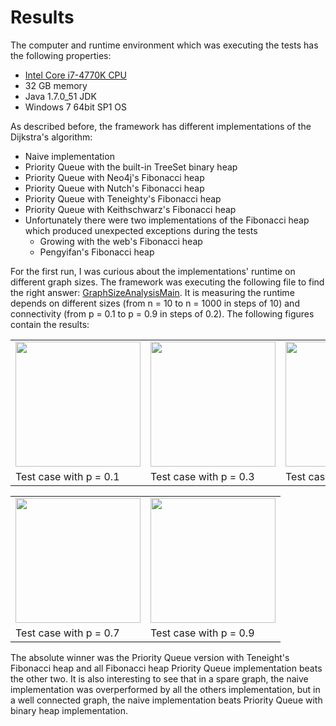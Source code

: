 Results
===============================

The computer and runtime environment which was executing the tests has the following properties:
* [Intel Core i7-4770K CPU](http://ark.intel.com/products/75123/Intel-Core-i7-4770K-Processor-8M-Cache-up-to-3_90-GHz)
* 32 GB memory
* Java 1.7.0_51 JDK
* Windows 7 64bit SP1 OS

As described before, the framework has different implementations of the Dijkstra's algorithm:
* Naive implementation
* Priority Queue with the built-in TreeSet binary heap
* Priority Queue with Neo4j's Fibonacci heap
* Priority Queue with Nutch's Fibonacci heap 
* Priority Queue with Teneighty's Fibonacci heap
* Priority Queue with Keithschwarz's Fibonacci heap
* Unfortunately there were two implementations of the Fibonacci heap which produced unexpected exceptions during the tests
  * Growing with the web's Fibonacci heap
  * Pengyifan's Fibonacci heap

For the first run, I was curious about the implementations' runtime on different graph sizes. The framework was executing the following file to find the right answer: [GraphSizeAnalysisMain](https://github.com/gabormakrai/dijkstra-performance/blob/master/DijkstraPerformance/src/dijkstra/main/GraphSizeAnalysisMain.java). It is measuring the runtime depends on different sizes (from n = 10 to n = 1000 in steps of 10) and connectivity (from p = 0.1 to p = 0.9 in steps of 0.2). The following figures contain the results:

<table style="align: center;">
<tr>
<td>
<img src="https://github.com/gabormakrai/dijkstra-performance/blob/master/Result/size_10_1000_01.png" widht="340" height="200" />
</td>
<td>
<img src="https://github.com/gabormakrai/dijkstra-performance/blob/master/Result/size_10_1000_03.png" widht="340" height="200" />
</td>
<td>
<img src="https://github.com/gabormakrai/dijkstra-performance/blob/master/Result/size_10_1000_05.png" widht="340" height="200" />
</td>
</tr>
<tr>
<td>Test case with p = 0.1</td>
<td>Test case with p = 0.3</td>
<td>Test case with p = 0.5</td>
</td>
</tr>
</table>

<table style="align: center;">
<tr>
<td>
<img src="https://github.com/gabormakrai/dijkstra-performance/blob/master/Result/size_10_1000_07.png" widht="340" height="200" />
</td>
<td>
<img src="https://github.com/gabormakrai/dijkstra-performance/blob/master/Result/size_10_1000_09.png" widht="340" height="200" />
</td>
</tr>
<tr>
<td>Test case with p = 0.7</td>
<td>Test case with p = 0.9</td>
</td>
</tr>
</table>

The absolute winner was the Priority Queue version with Teneight's Fibonacci heap and all Fibonacci heap Priority Queue implementation beats the other two. It is also interesting to see that in a spare graph, the naive implementation was overperformed by all the others implementation, but in a well connected graph, the naive implementation beats Priority Queue with binary heap implementation.

